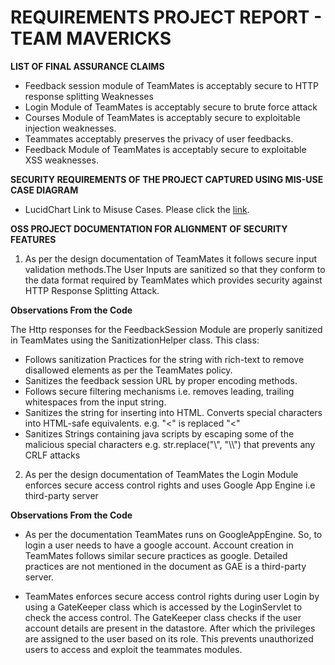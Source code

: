 **REQUIREMENTS PROJECT REPORT - TEAM MAVERICKS**
================================================

**LIST OF FINAL ASSURANCE CLAIMS**

* Feedback session module of TeamMates is acceptably secure to HTTP response splitting Weaknesses
* Login Module of TeamMates is acceptably secure to brute force attack
* Courses Module of TeamMates is acceptably secure to exploitable injection weaknesses.
* Teammates acceptably preserves the privacy of user feedbacks.
* Feedback Module of TeamMates is acceptably secure to exploitable XSS weaknesses.

**SECURITY REQUIREMENTS OF THE PROJECT CAPTURED USING MIS-USE CASE DIAGRAM**
  
  + LucidChart Link to Misuse Cases. Please click the [link](https://www.lucidchart.com/documents/edit/ae54e2f8-8f75-4d7f-b591-1a4fc93d6dab/0).

**OSS PROJECT DOCUMENTATION FOR ALIGNMENT OF SECURITY FEATURES**

1. As per the design documentation of TeamMates it follows secure input validation methods.The User Inputs are sanitized so that 
  they conform to the data format required by TeamMates which provides security against HTTP Response Splitting Attack.
  
  **Observations From the Code**
  
   The Http responses for the FeedbackSession Module are properly sanitized in TeamMates using the SanitizationHelper class. This class:
   
   + Follows sanitization Practices for the string with rich-text to remove disallowed elements as per the TeamMates policy.
   + Sanitizes the feedback session URL by proper encoding methods.
   + Follows secure filtering mechanisms i.e. removes leading, trailing whitespaces from the input string.
   + Sanitizes the string for inserting into HTML. Converts special characters into HTML-safe equivalents. e.g. "<" is replaced "&lt;"
   + Sanitizes Strings containing java scripts by escaping some of the malicious special characters e.g. str.replace("\\", "\\\\") that     prevents any CRLF attacks 
   
 2. As per the design documentation of TeamMates the Login Module enforces secure access control rights and uses Google App Engine i.e third-party server
 
 **Observations From the Code**
 
   + As per the documentation TeamMates runs on GoogleAppEngine. So, to login a user needs to have a google account. Account creation in TeamMates follows similar secure practices as google. Detailed practices are not mentioned in the document as GAE is a third-party server.
   
   + TeamMates enforces secure access control rights during user Login by using a GateKeeper class which is accessed by the LoginServlet to check the access control. The GateKeeper class checks if the user account details are present in the datastore. After which the privileges are assigned to the user based on its role. This prevents unauthorized users to access and exploit the teammates modules.
   


